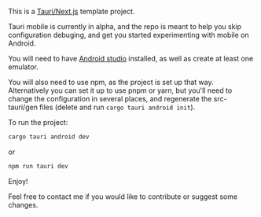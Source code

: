 This is a [Tauri/Next.js](https://nextjs.org/](https://next--tauri.netlify.app/next/mobile/)) template project.

Tauri mobile is currently in alpha, and the repo is meant to help you skip configuration debuging, and get you started experimenting with mobile on Android.

You will need to have [Android studio](https://developer.android.com/studio?gclid=Cj0KCQjw06-oBhC6ARIsAGuzdw3s6DJhPCGSh90ZnGYBmYwmS6GRNs_76NItVfyx55X4SCfFoI0jgL4aAlvQEALw_wcB&gclsrc=aw.ds) installed, as well as create at least one emulator.

You will also need to use npm, as the project is set up that way. Alternatively you can set it up to use pnpm or yarn, but you'll need to change the configuration in several places, and regenerate the src-tauri/gen files (delete and run `cargo tauri android init`).

To run the project:

```bash
cargo tauri android dev
```

or

```bash
npm run tauri dev
```

Enjoy!

Feel free to contact me if you would like to contribute or suggest some changes.
